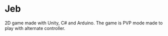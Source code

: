 # Jeb
2D game made with Unity, C# and Arduino. The game is PVP mode made to play with alternate controller.

